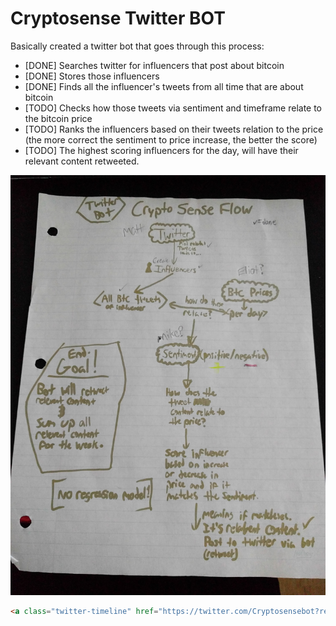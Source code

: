 # Cryptosense Twitter BOT

Basically created a twitter bot that goes through this process:
* [DONE] Searches twitter for influencers that post about bitcoin
* [DONE] Stores those influencers
* [DONE] Finds all the influencer's tweets from all time that are about bitcoin
* [TODO] Checks how those tweets via sentiment and timeframe relate to the bitcoin price
* [TODO] Ranks the influencers based on their tweets relation to the price (the more correct the sentiment to price increase, the better the score)
* [TODO] The highest scoring influencers for the day, will have their relevant content retweeted.

![Cryptosensebot flow](https://github.com/Treeless/BitSense/blob/master/twitter-bot/twitter-bot-flow.jpg?raw=true "Cryptosense bot flow")

```html
<a class="twitter-timeline" href="https://twitter.com/Cryptosensebot?ref_src=twsrc%5Etfw">Tweets by Cryptosensebot</a> <script async src="https://platform.twitter.com/widgets.js" charset="utf-8"></script>
```